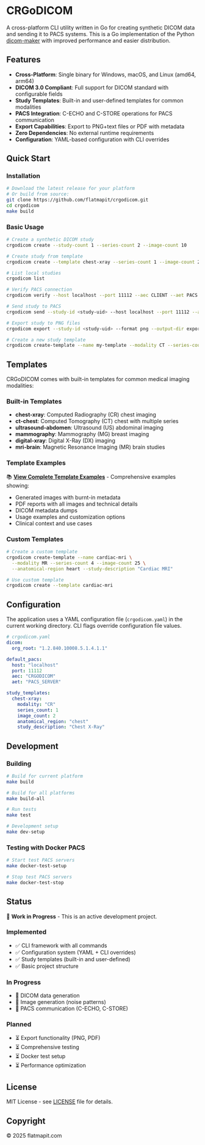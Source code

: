 # CRGoDICOM

A cross-platform CLI utility written in Go for creating synthetic DICOM data and sending it to PACS systems. This is a Go implementation of the Python [dicom-maker](https://github.com/flatmapit/dicom-maker) with improved performance and easier distribution.

## Features

- **Cross-Platform**: Single binary for Windows, macOS, and Linux (amd64, arm64)
- **DICOM 3.0 Compliant**: Full support for DICOM standard with configurable fields
- **Study Templates**: Built-in and user-defined templates for common modalities
- **PACS Integration**: C-ECHO and C-STORE operations for PACS communication
- **Export Capabilities**: Export to PNG+text files or PDF with metadata
- **Zero Dependencies**: No external runtime requirements
- **Configuration**: YAML-based configuration with CLI overrides

## Quick Start

### Installation

```bash
# Download the latest release for your platform
# Or build from source:
git clone https://github.com/flatmapit/crgodicom.git
cd crgodicom
make build
```

### Basic Usage

```bash
# Create a synthetic DICOM study
crgodicom create --study-count 1 --series-count 2 --image-count 10

# Create study from template
crgodicom create --template chest-xray --series-count 1 --image-count 2

# List local studies
crgodicom list

# Verify PACS connection
crgodicom verify --host localhost --port 11112 --aec CLIENT --aet PACS

# Send study to PACS
crgodicom send --study-id <study-uid> --host localhost --port 11112 --aec CLIENT --aet PACS

# Export study to PNG files
crgodicom export --study-id <study-uid> --format png --output-dir exports/

# Create a new study template
crgodicom create-template --name my-template --modality CT --series-count 2 --image-count 20
```

## Templates

CRGoDICOM comes with built-in templates for common medical imaging modalities:

### Built-in Templates
- **chest-xray**: Computed Radiography (CR) chest imaging
- **ct-chest**: Computed Tomography (CT) chest with multiple series
- **ultrasound-abdomen**: Ultrasound (US) abdominal imaging
- **mammography**: Mammography (MG) breast imaging
- **digital-xray**: Digital X-Ray (DX) imaging
- **mri-brain**: Magnetic Resonance Imaging (MR) brain studies

### Template Examples
📚 **[View Complete Template Examples](docs/template-examples/README.md)** - Comprehensive examples showing:
- Generated images with burnt-in metadata
- PDF reports with all images and technical details
- DICOM metadata dumps
- Usage examples and customization options
- Clinical context and use cases

### Custom Templates
```bash
# Create a custom template
crgodicom create-template --name cardiac-mri \
  --modality MR --series-count 4 --image-count 25 \
  --anatomical-region heart --study-description "Cardiac MRI"

# Use custom template
crgodicom create --template cardiac-mri
```

## Configuration

The application uses a YAML configuration file (`crgodicom.yaml`) in the current working directory. CLI flags override configuration file values.

```yaml
# crgodicom.yaml
dicom:
  org_root: "1.2.840.10008.5.1.4.1.1"

default_pacs:
  host: "localhost"
  port: 11112
  aec: "CRGODICOM"
  aet: "PACS_SERVER"

study_templates:
  chest-xray:
    modality: "CR"
    series_count: 1
    image_count: 2
    anatomical_region: "chest"
    study_description: "Chest X-Ray"
```

## Development

### Building

```bash
# Build for current platform
make build

# Build for all platforms
make build-all

# Run tests
make test

# Development setup
make dev-setup
```

### Testing with Docker PACS

```bash
# Start test PACS servers
make docker-test-setup

# Stop test PACS servers
make docker-test-stop
```

## Status

🚧 **Work in Progress** - This is an active development project.

### Implemented
- ✅ CLI framework with all commands
- ✅ Configuration system (YAML + CLI overrides)
- ✅ Study templates (built-in and user-defined)
- ✅ Basic project structure

### In Progress
- 🔄 DICOM data generation
- 🔄 Image generation (noise patterns)
- 🔄 PACS communication (C-ECHO, C-STORE)

### Planned
- ⏳ Export functionality (PNG, PDF)
- ⏳ Comprehensive testing
- ⏳ Docker test setup
- ⏳ Performance optimization

## License

MIT License - see [LICENSE](LICENSE) file for details.

## Copyright

© 2025 flatmapit.com
